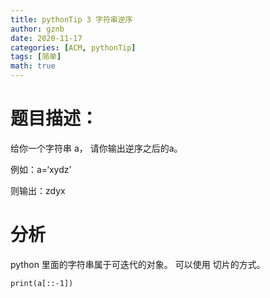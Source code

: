 ```yaml
---
title: pythonTip 3 字符串逆序
author: gznb
date: 2020-11-17
categories: [ACM, pythonTip]
tags: [简单]
math: true
---
```


# 题目描述：
给你一个字符串 a， 请你输出逆序之后的a。

例如：a=‘xydz’

则输出：zdyx

# 分析
python 里面的字符串属于可迭代的对象。 可以使用 切片的方式。

```python3
print(a[::-1])
```